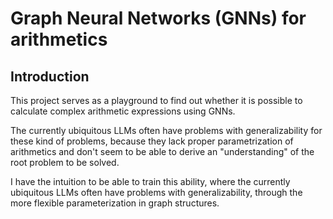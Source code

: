 # Graph Neural Networks (GNNs) for arithmetics

## Introduction

This project serves as a playground to find out whether it is possible to calculate complex arithmetic expressions using GNNs.

The currently ubiquitous LLMs often have problems with generalizability for these kind of problems, because they lack proper 
parametrization of arithmetics and don't seem to be able to derive an "understanding" of the root problem to be solved.

I have the intuition to be able to train this ability, where the currently ubiquitous LLMs often have problems with generalizability, 
through the more flexible parameterization in graph structures. 
